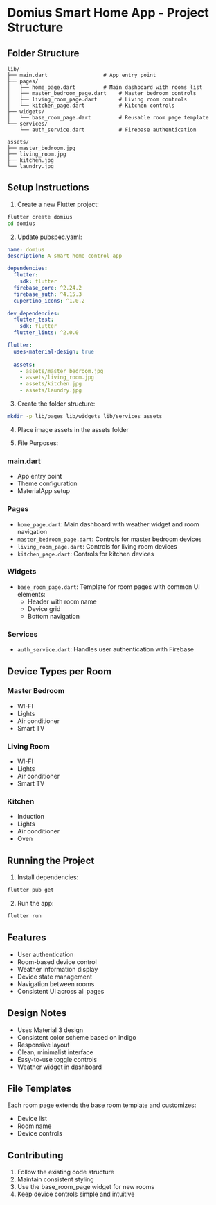# Domius Smart Home App - Project Structure

## Folder Structure
```
lib/
├── main.dart                  # App entry point
├── pages/
│   ├── home_page.dart         # Main dashboard with rooms list
│   ├── master_bedroom_page.dart    # Master bedroom controls
│   ├── living_room_page.dart       # Living room controls
│   └── kitchen_page.dart           # Kitchen controls
├── widgets/
│   └── base_room_page.dart         # Reusable room page template
└── services/
    └── auth_service.dart           # Firebase authentication

assets/
├── master_bedroom.jpg
├── living_room.jpg
├── kitchen.jpg
└── laundry.jpg
```

## Setup Instructions

1. Create a new Flutter project:
```bash
flutter create domius
cd domius
```

2. Update pubspec.yaml:
```yaml
name: domius
description: A smart home control app

dependencies:
  flutter:
    sdk: flutter
  firebase_core: ^2.24.2
  firebase_auth: ^4.15.3
  cupertino_icons: ^1.0.2

dev_dependencies:
  flutter_test:
    sdk: flutter
  flutter_lints: ^2.0.0

flutter:
  uses-material-design: true
  
  assets:
    - assets/master_bedroom.jpg
    - assets/living_room.jpg
    - assets/kitchen.jpg
    - assets/laundry.jpg
```

3. Create the folder structure:
```bash
mkdir -p lib/pages lib/widgets lib/services assets
```

4. Place image assets in the assets folder

5. File Purposes:

### main.dart
- App entry point
- Theme configuration
- MaterialApp setup

### Pages
- `home_page.dart`: Main dashboard with weather widget and room navigation
- `master_bedroom_page.dart`: Controls for master bedroom devices
- `living_room_page.dart`: Controls for living room devices
- `kitchen_page.dart`: Controls for kitchen devices

### Widgets
- `base_room_page.dart`: Template for room pages with common UI elements:
  - Header with room name
  - Device grid
  - Bottom navigation

### Services
- `auth_service.dart`: Handles user authentication with Firebase

## Device Types per Room

### Master Bedroom
- WI-FI
- Lights
- Air conditioner
- Smart TV

### Living Room
- WI-FI
- Lights
- Air conditioner
- Smart TV

### Kitchen
- Induction
- Lights
- Air conditioner
- Oven

## Running the Project

1. Install dependencies:
```bash
flutter pub get
```

2. Run the app:
```bash
flutter run
```

## Features
- User authentication
- Room-based device control
- Weather information display
- Device state management
- Navigation between rooms
- Consistent UI across all pages

## Design Notes
- Uses Material 3 design
- Consistent color scheme based on indigo
- Responsive layout
- Clean, minimalist interface
- Easy-to-use toggle controls
- Weather widget in dashboard

## File Templates
Each room page extends the base room template and customizes:
- Device list
- Room name
- Device controls

## Contributing
1. Follow the existing code structure
2. Maintain consistent styling
3. Use the base_room_page widget for new rooms
4. Keep device controls simple and intuitive
